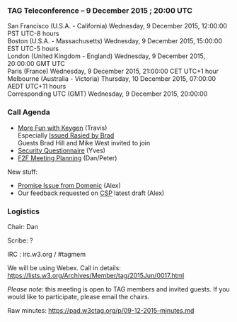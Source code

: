 ### TAG Teleconference – 9 December 2015 ; 20:00 UTC

San Francisco (U.S.A. - California)	Wednesday, 9 December 2015, 12:00:00	PST	UTC-8 hours  
Boston (U.S.A. - Massachusetts)	Wednesday, 9 December 2015, 15:00:00	EST	UTC-5 hours  
London (United Kingdom - England)	Wednesday, 9 December 2015, 20:00:00	GMT	UTC  
Paris (France)	Wednesday, 9 December 2015, 21:00:00	CET	UTC+1 hour  
Melbourne (Australia - Victoria)	Thursday, 10 December 2015, 07:00:00	AEDT	UTC+11 hours  
Corresponding UTC (GMT)	Wednesday, 9 December 2015, 20:00:00	 

### Call Agenda
* [More Fun with Keygen](https://github.com/w3ctag/spec-reviews/issues/82) (Travis)  
Especially [Issued Rasied by Brad](https://github.com/w3ctag/client-certificates/issues/1)  
Guests Brad Hill and Mike West invited to join  
* [Security Questionnaire](https://github.com/w3ctag/spec-reviews/issues/77) (Yves)
* [F2F Meeting Planning](https://github.com/w3ctag/meetings/tree/gh-pages/2016/01-mel) (Dan/Peter)

New stuff:  
* [Promise Issue from Domenic](https://github.com/w3ctag/spec-reviews/issues/96) (Alex)
* Our feedback requested on [CSP](https://github.com/w3ctag/spec-reviews/issues/42) latest draft (Alex)

### Logistics

Chair: Dan

Scribe: ?

IRC : irc.w3.org / #tagmem

We will be using Webex. Call in details: https://lists.w3.org/Archives/Member/tag/2015Jun/0017.html

*Please note*: this meeting is open to TAG members and invited guests. If you would like to participate, please email the chairs.

Raw minutes: https://pad.w3ctag.org/p/09-12-2015-minutes.md
